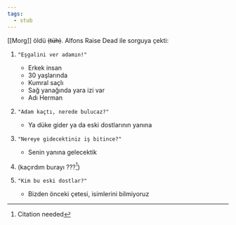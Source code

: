 ```yaml
---
tags:
  - stub
---  
```

  
[[Morg]] öldü ~~(tüh)~~. Alfons Raise Dead ile sorguya çekti:  
  
1) `"Eşgalini ver adamın!"`  
	- Erkek insan  
	- 30 yaşlarında  
	- Kumral saçlı  
	- Sağ yanağında yara izi var  
	- Adı Herman  
  
2) `"Adam kaçtı, nerede bulucaz?"`  
	- Ya düke gider ya da eski dostlarının yanına  
  
3) `"Nereye gidecektiniz iş bitince?"`  
	- Senin yanına gelecektik  
  
4) (kaçırdım burayı ???[^1])  
  
5) `"Kim bu eski dostlar?"`  
	- Bizden önceki çetesi, isimlerini bilmiyoruz  
  
[^1]: Citation needed